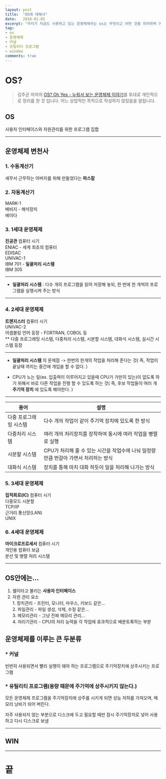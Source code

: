 ```yaml
---
layout: post
title:  "OS에 대해서"
date:   2018-01-05
excerpt: "우리가 지금도 사용하고 있는 운영체제라는 os는 무엇이고 어떤 것을 의미하며 어떤 기능이 있을까?"
tag:
- os
- 운영체제
- 커널
- 유틸리티 프로그램
- window
comments: true
---
```


**OS?**
===

> 김주균 저자의  [OS? Oh Yes - 누워서 보는 운영체제 이야기](http://www.aladin.co.kr/shop/wproduct.aspx?ItemId=30281937)를 토대로 개인적으로 정리를 한 것 입니다. 어느 상업적인 목적으로 작성하지 않았음을 알립니다.

## **OS**
  사용자 인터페이스와 자원관리를 위한 프로그램 집합

---

## 운영체제 변천사

### 1. 수동계산기
  세무서 근무하는 아버지를 위해 만들었다는 **파스칼**

### 2. 자동계산기
  MARK-1<br>
  배비지 - 해석장치<br>
  에이다<br>

### 3. 1세대 운영체제
  **진공관** 컴퓨터 시기<br>
  ENIAC - 세계 최초의 컴퓨터<br>
  EDISAC<br>
  UNIVAC-1<br>
  IBM 701 - **일괄처리 시스템**<br>
  IBM 305<br>

---

  - **일괄처리 시스템** : 다수 개의 프로그램을 읽어 저장해 놓되, 한 번에 한 개씩의 프로그램을 실행시켜 주는 방식

---

### 4. 2세대 운영체제
  **트랜지스터** 컴퓨터 시기<br>
  UNIVAC-2<br>
  어셈블링 언어 등장 - FORTRAN, COBOL 등<br>
  \** 다중 프로그래밍 시스템, 다중처리 시스템, 시분할 시스템, 대화식 시스템, 실시간 시스템 등장

---

  -  **일괄처리 시스템** 의 문제점 -> 한번의 한개의 작업을 처리해 준다는 것( 즉, 작업이 끝날때 까지는 중간에 개입을 할 수 없다. )

  - CPU가 노는 일(ex. 입출력이 이루어지고 있을때 CPU가 가만히 있는)이 없도록 하기 위해서 바로 다른 작업을 진행 할 수 있도록 하는 것( 즉, 후보 작업들이 여러 개 **주기억 장치** 에 있도록 해야한다. )

---

|용어|설명|
|-|-|
|다중 프로그래밍 시스템|다수 개의 작업이 같이 주기억 장치에 있도록 한 방식|
|다중처리 시스템|여러 개의 처리장치를 장착하여 동시에 여러 작업을 병렬로 실행|
|시분할 시스템|CPU가 처리해 줄 수 있는 시간을 작업수에 나눠 일정량만큼 번갈아 가면서 처리하는 방식|
|대화식 시스템|장치를 통해 마치 대화 하듯이 일을 처리해 나가는 방식|

### 5. 3세대 운영체제
  **집적회로(IC)** 컴퓨터 시기<br>
  다중모드 시분할<br>
  TCP/IP<br>
  근거리 통신망(LAN)<br>
  UNIX<br>

### 6. 4세대 운영체제
  **마이크로프로세서** 컴퓨터 시기<br>
  개인용 컴퓨터 보급<br>
  분산 및 병렬 처리 시스템<br>

---

## OS안에는...

  1. 쉘이라고 불리는 **사용자 인터페이스**
  2. 자원 관리 요소<br>
    1. 장치관리 - 프린터, 모니터, 마우스, 키보드 같은...<br>
    2. 파일관리 - 파일 생성, 삭제, 수정 같은...<br>
    3. 메모리관리 - 그냥 진짜 메모리 관리...<br>
    4. 처리기관리 - CPU의 처리 능력을 각 작업에 효과적으로 배분토록하는 부분<br>

## 운영체제를 이루는 큰 두분류

### \* 커널
빈번히 사용되면서 빨리 실행이 돼야 하는 프로그램으로 주기억장치에 상주시키는 프로그램

### \* 유틸리티 프로그램(용량 때문에 주기억에 상주시키지 않는다.)
모든 운영체제 프로그램을 주기억장치에 상주를 시키게 되면 성능 저하를 가져오며, 메모리 낭비가 되어 버린다.<br>

자주 사용되지 않는 부분으로 디스크에 두고 필요할 때만 잠시 주기억장치로 넣어 사용하고 다시 디스크로 보냄

---

## WIN

---

# 끝
